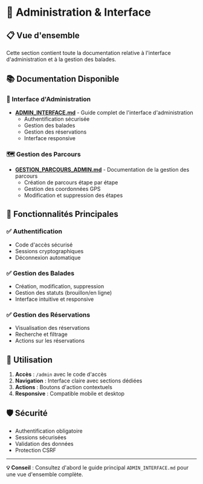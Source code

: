 # 🔐 Administration & Interface

## 📋 Vue d'ensemble

Cette section contient toute la documentation relative à l'interface d'administration et à la gestion des balades.

## 📚 Documentation Disponible

### 🎯 Interface d'Administration
- **[ADMIN_INTERFACE.md](01-administration/ADMIN_INTERFACE.md)** - Guide complet de l'interface d'administration
  - Authentification sécurisée
  - Gestion des balades
  - Gestion des réservations
  - Interface responsive

### 🗺️ Gestion des Parcours
- **[GESTION_PARCOURS_ADMIN.md](01-administration/GESTION_PARCOURS_ADMIN.md)** - Documentation de la gestion des parcours
  - Création de parcours étape par étape
  - Gestion des coordonnées GPS
  - Modification et suppression des étapes

## 🚀 Fonctionnalités Principales

### ✅ Authentification
- Code d'accès sécurisé
- Sessions cryptographiques
- Déconnexion automatique

### ✅ Gestion des Balades
- Création, modification, suppression
- Gestion des statuts (brouillon/en ligne)
- Interface intuitive et responsive

### ✅ Gestion des Réservations
- Visualisation des réservations
- Recherche et filtrage
- Actions sur les réservations

## 🔧 Utilisation

1. **Accès** : `/admin` avec le code d'accès
2. **Navigation** : Interface claire avec sections dédiées
3. **Actions** : Boutons d'action contextuels
4. **Responsive** : Compatible mobile et desktop

## 🛡️ Sécurité

- Authentification obligatoire
- Sessions sécurisées
- Validation des données
- Protection CSRF

---

**💡 Conseil** : Consultez d'abord le guide principal `ADMIN_INTERFACE.md` pour une vue d'ensemble complète.
